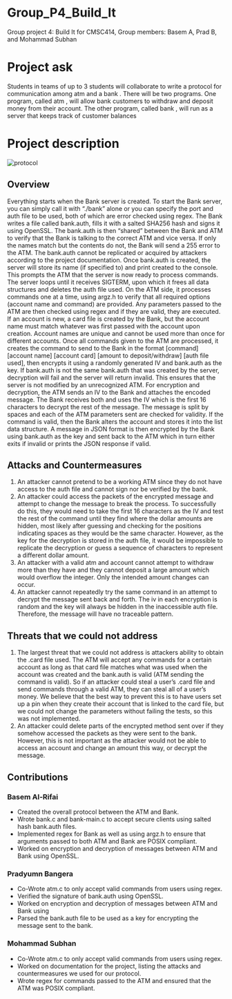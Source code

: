 # Group_P4_Build_It
Group project 4: Build It for CMSC414, Group members: Basem A, Prad B, and Mohammad Subhan

# Project ask
Students in teams of up to 3 students will collaborate to write a 
protocol for communication among atm and a bank . There will be two 
programs. One program, called atm , will allow bank customers to 
withdraw and deposit money from their account. The other program, 
called bank , will run as a server that keeps track of customer balances

# Project description
![protocol](https://user-images.githubusercontent.com/32045565/137764445-981533ef-62d9-47b0-ac77-aaeedc182861.png)

## Overview
Everything starts when the Bank server is created. To start the Bank server, you can simply call
it with “./bank” alone or you can specify the port and auth file to be used, both of which are error
checked using regex. The Bank writes a file called bank.auth, fills it with a salted SHA256 hash
and signs it using OpenSSL. The bank.auth is then “shared” between the Bank and ATM to
verify that the Bank is talking to the correct ATM and vice versa. If only the names match but
the contents do not, the Bank will send a 255 error to the ATM. The bank.auth cannot be
replicated or acquired by attackers according to the project documentation. Once bank.auth is
created, the server will store its name (if specified to) and print created to the console. This
prompts the ATM that the server is now ready to process commands. The server loops until it
receives SIGTERM, upon which it frees all data structures and deletes the auth file used.
On the ATM side, it processes commands one at a time, using argz.h to verify that all
required options (account name and command) are provided. Any parameters passed to the ATM
are then checked using regex and if they are valid, they are executed. If an account is new, a card
file is created by the Bank, but the account name must match whatever was first passed with the
account upon creation. Account names are unique and cannot be used more than once for
different accounts. Once all commands given to the ATM are processed, it creates the command
to send to the Bank in the format [command] [account name] [account card] [amount to
deposit/withdraw] [auth file used], then encrypts it using a randomly generated IV and bank.auth
as the key. If bank.auth is not the same bank.auth that was created by the server, decryption will
fail and the server will return invalid. This ensures that the server is not modified by an
unrecognized ATM. For encryption and decryption, the ATM sends an IV to the Bank and
attaches the encoded message. The Bank receives both and uses the IV which is the first 16
characters to decrypt the rest of the message. The message is split by spaces and each of the
ATM parameters sent are checked for validity. If the command is valid, then the Bank alters the
account and stores it into the list data structure. A message in JSON format is then encrypted by
the Bank using bank.auth as the key and sent back to the ATM which in turn either exits if
invalid or prints the JSON response if valid.

## Attacks and Countermeasures
1. An attacker cannot pretend to be a working ATM since they do not have access to the
auth file and cannot sign nor be verified by the bank.
2. An attacker could access the packets of the encrypted message and attempt to change the
message to break the process. To successfully do this, they would need to take the first 16
characters as the IV and test the rest of the command until they find where the dollar
amounts are hidden, most likely after guessing and checking for the positions indicating
spaces as they would be the same character. However, as the key for the decryption is
stored in the auth file, it would be impossible to replicate the decryption or guess a
sequence of characters to represent a different dollar amount.
3. An attacker with a valid atm and account cannot attempt to withdraw more than they
have and they cannot deposit a large amount which would overflow the integer. Only the
intended amount changes can occur.
4. An attacker cannot repeatedly try the same command in an attempt to decrypt the
message sent back and forth. The iv in each encryption is random and the key will always
be hidden in the inaccessible auth file. Therefore, the message will have no traceable
pattern.

## Threats that we could not address
1. The largest threat that we could not address is attackers ability to obtain the .card file
used. The ATM will accept any commands for a certain account as long as that card file
matches what was used when the account was created and the bank.auth is valid (ATM
sending the command is valid). So if an attacker could steal a user’s .card file and send
commands through a valid ATM, they can steal all of a user’s money. We believe that the
best way to prevent this is to have users set up a pin when they create their account that is
linked to the card file, but we could not change the parameters without failing the tests, so
this was not implemented.
2. An attacker could delete parts of the encrypted method sent over if they somehow
accessed the packets as they were sent to the bank. However, this is not important as the
attacker would not be able to access an account and change an amount this way, or
decrypt the message.

## Contributions
### Basem Al-Rifai
- Created the overall protocol between the ATM and Bank.
- Wrote bank.c and bank-main.c to accept secure clients using salted hash bank.auth files.
- Implemented regex for Bank as well as using argz.h to ensure that arguments passed to
both ATM and Bank are POSIX compliant.
- Worked on encryption and decryption of messages between ATM and Bank using
OpenSSL.

### Pradyumn Bangera
- Co-Wrote atm.c to only accept valid commands from users using regex.
- Verified the signature of bank.auth using OpenSSL.
- Worked on encryption and decryption of messages between ATM and Bank using
- Parsed the bank.auth file to be used as a key for encrypting the message sent to the bank.

### Mohammad Subhan
- Co-Wrote atm.c to only accept valid commands from users using regex.
- Worked on documentation for the project, listing the attacks and countermeasures we
used for our protocol.
- Wrote regex for commands passed to the ATM and ensured that the ATM was POSIX
compliant.
